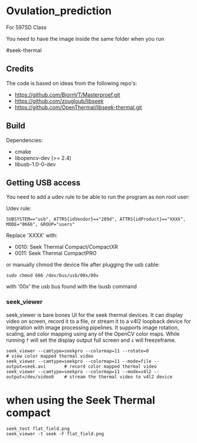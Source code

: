 # Ovulation_prediction
For 597SD Class

You need to have the image inside the same folder when you run

#seek-thermal


## Credits

The code is based on ideas from the following repo's:
* https://github.com/BjornVT/Masterproef.git
* https://github.com/zougloub/libseek
* https://github.com/OpenThermal/libseek-thermal.git

## Build

Dependencies:
* cmake
* libopencv-dev (>= 2.4)
* libusb-1.0-0-dev

## Getting USB access

You need to add a udev rule to be able to run the program as non root user:

Udev rule:

```
SUBSYSTEM=="usb", ATTRS{idVendor}=="289d", ATTRS{idProduct}=="XXXX", MODE="0666", GROUP="users"
```

Replace 'XXXX' with:
* 0010: Seek Thermal Compact/CompactXR
* 0011: Seek Thermal CompactPRO

or manually chmod the device file after plugging the usb cable:

```
sudo chmod 666 /dev/bus/usb/00x/00x
```

with '00x' the usb bus found with the lsusb command


### seek_viewer
seek_viewer is bare bones UI for the seek thermal devices. It can display video on screen, record it to a file, or stream it to a v4l2 loopback device for integration with image processing pipelines. It supports image rotation, scaling, and color mapping using any of the OpenCV color maps. While running `f` will set the display output full screen and `s` will freezeframe.

```
seek_viewer --camtype=seekpro --colormap=11 --rotate=0                          # view color mapped thermal video
seek_viewer --camtype=seekpro --colormap=11 --mode=file --output=seek.avi       # record color mapped thermal video
seek_viewer --camtype=seekpro --colormap=11 --mode=v4l2 --output=/dev/video0    # stream the thermal video to v4l2 device
```

# when using the Seek Thermal compact
```
seek_test flat_field.png
seek_viewer -t seek -F flat_field.png
```
